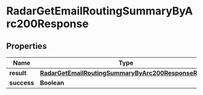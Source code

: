 

# RadarGetEmailRoutingSummaryByArc200Response


## Properties

| Name | Type | Description | Notes |
|------------ | ------------- | ------------- | -------------|
|**result** | [**RadarGetEmailRoutingSummaryByArc200ResponseResult**](RadarGetEmailRoutingSummaryByArc200ResponseResult.md) |  |  |
|**success** | **Boolean** |  |  |




